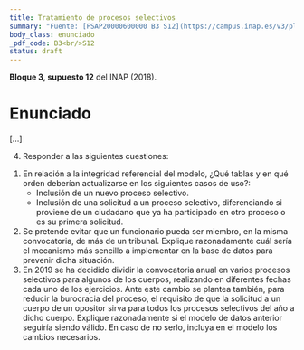 ```yaml
---
title: Tratamiento de procesos selectivos
summary: "Fuente: [FSAP20000600000 B3 S12](https://campus.inap.es/v3/pluginfile.php/1664937/mod_folder/content/0/GSI%20-%20B3%20S2%20-%20Procesos%20selectivos%20-%20Enunciado.pdf) ([Solución](https://campus.inap.es/v3/pluginfile.php/1664937/mod_folder/content/0/GSI%20-%20B3%20S2%20-%20Procesos%20selectivos%20-%20Soluci%C3%B3n.pdf))"
body_class: enunciado
_pdf_code: B3<br/>S12
status: draft
---
```


**Bloque 3, supuesto 12** del INAP (2018).

# Enunciado

[...]

4) Responder a las siguientes cuestiones:

1. En relación a la integridad referencial del modelo, ¿Qué tablas y en qué orden deberían actualizarse en los siguientes casos de uso?:
    * Inclusión de un nuevo proceso selectivo.
    * Inclusión de una solicitud a un proceso selectivo, diferenciando si proviene de un ciudadano que ya ha participado en otro proceso o es su primera solicitud.
2. Se pretende evitar que un funcionario pueda ser miembro, en la misma convocatoria, de más de un tribunal. Explique razonadamente cuál sería el mecanismo más sencillo a implementar en la base de datos para prevenir dicha situación.
3. En 2019 se ha decidido dividir la convocatoria anual en varios procesos selectivos para algunos de los cuerpos, realizando en diferentes fechas cada uno de los ejercicios. Ante este cambio se plantea también, para reducir la burocracia del proceso, el requisito de que la solicitud a un cuerpo de un opositor sirva para todos los procesos selectivos del año a dicho cuerpo. Explique razonadamente si el modelo de datos anterior seguiría siendo válido. En caso de no serlo, incluya en el modelo los cambios necesarios.
